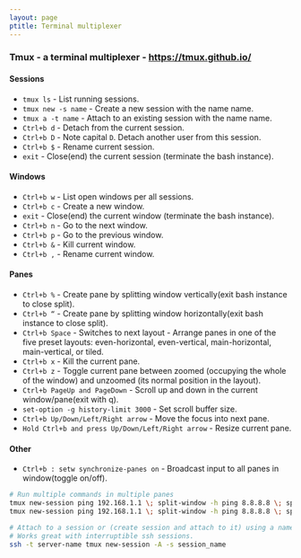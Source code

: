 ```yaml
---
layout: page
ptitle: Terminal multiplexer
---
```


### Tmux - a terminal multiplexer - https://tmux.github.io/

#### Sessions
- `tmux ls` - List running sessions.
- `tmux new -s name` - Create a new session with the name name.
- `tmux a -t name` - Attach to an existing session with the name name.
- `Ctrl+b d` - Detach from the current session.
- `Ctrl+b D` - Note capital `D`. Detach another user from this session.
- `Ctrl+b $` - Rename current session.
- `exit` - Close(end) the current session (terminate the bash instance).

#### Windows
- `Ctrl+b w` - List open windows per all sessions.
- `Ctrl+b c` - Create a new window.
- `exit` - Close(end) the current window (terminate the bash instance).
- `Ctrl+b n` - Go to the next window.
- `Ctrl+b p` - Go to the previous window.
- `Ctrl+b &` - Kill current window.
- `Ctrl+b ,` - Rename current window.

#### Panes
- `Ctrl+b %` - Create pane by splitting window vertically(exit bash instance to close split).
- `Ctrl+b “` - Create pane by splitting window horizontally(exit bash instance to close split).
- `Ctrl+b Space` - Switches to next layout - Arrange panes in one of the five preset layouts: even-horizontal, even-vertical, main-horizontal, main-vertical, or tiled.
- `Ctrl+b x` - Kill the current pane.
- `Ctrl+b z` - Toggle current pane between zoomed (occupying the whole of the window) and unzoomed (its normal position in the layout).
- `Ctrl+b PageUp and PageDown` - Scroll up and down in the current window/pane(exit with q).
- `set-option -g history-limit 3000` - Set scroll buffer size.
- `Ctrl+b Up/Down/Left/Right arrow` - Move the focus into next pane.
- `Hold Ctrl+b and press Up/Down/Left/Right arrow` - Resize current pane.

#### Other
- `Ctrl+b : setw synchronize-panes on` - Broadcast input to all panes in window(toggle on/off).

```bash
# Run multiple commands in multiple panes
tmux new-session ping 192.168.1.1 \; split-window -h ping 8.8.8.8 \; split-window -v ping 192.168.0.1
tmux new-session ping 192.168.1.1 \; split-window -h ping 8.8.8.8 \; split-window -v ping 192.168.0.1 \; select-pane -t 0 \; split-window -v ping 192.168.2.4

# Attach to a session or (create session and attach to it) using a name
# Works great with interruptible ssh sessions.
ssh -t server-name tmux new-session -A -s session_name
```
